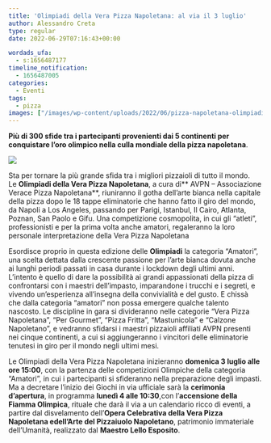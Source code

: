 ```yaml
---
title: 'Olimpiadi della Vera Pizza Napoletana: al via il 3 luglio'
author: Alessandro Creta
type: regular
date: 2022-06-29T07:16:43+00:00

wordads_ufa:
  - s:1656487177
timeline_notification:
  - 1656487005
categories:
  - Eventi
tags:
  - pizza
images: ["/images/wp-content/uploads/2022/06/pizza-napoletana-olimpiadi.webp"]
---
```

**Più di 300 sfide tra i partecipanti provenienti dai 5 continenti per conquistare l’oro olimpico nella culla mondiale della pizza napoletana**.

![](/images/wp-content/uploads/2022/06/olimpiadi-pizza-napoletana.webp)
 

Sta per tornare la più grande sfida tra i migliori pizzaioli di tutto il mondo. Le **Olimpiadi della Vera Pizza Napoletana**, a cura di** AVPN – Associazione Verace Pizza Napoletana**, riuniranno il gotha dell’arte bianca nella capitale della pizza dopo le 18 tappe eliminatorie che hanno fatto il giro del mondo, da Napoli a Los Angeles, passando per Parigi, Istanbul, Il Cairo, Atlanta, Poznan, San Paolo e Gifu. Una competizione cosmopolita, in cui gli “atleti”, professionisti e per la prima volta anche amatori, regaleranno la loro personale interpretazione della Vera Pizza Napoletana

Esordisce proprio in questa edizione delle **Olimpiadi** la categoria “Amatori”, una scelta dettata dalla crescente passione per l’arte bianca dovuta anche ai lunghi periodi passati in casa durante i lockdown degli ultimi anni. L’intento è quello di dare la possibilità ai grandi appassionati della pizza di confrontarsi con i maestri dell’impasto, imparandone i trucchi e i segreti, e vivendo un’esperienza all’insegna della convivialità e del gusto. E chissà che dalla categoria “amatori” non possa emergere qualche talento nascosto. Le discipline in gara si divideranno nelle categorie “Vera Pizza Napoletana”, “Per Gourmet”, “Pizza Fritta”, “Mastunicola” e “Calzone Napoletano”, e vedranno sfidarsi i maestri pizzaioli affiliati AVPN presenti nei cinque continenti, a cui si aggiungeranno i vincitori delle eliminatorie tenutesi in giro per il mondo negli ultimi mesi.

Le Olimpiadi della Vera Pizza Napoletana inizieranno **domenica 3 luglio alle ore 15:00**, con la partenza delle competizioni Olimpiche della categoria “Amatori”, in cui i partecipanti si sfideranno nella preparazione degli impasti. Ma a decretare l’inizio dei Giochi in via ufficiale sarà la **cerimonia d’apertura**, in programma **lunedì 4 alle 10:30**,con l’**accensione della Fiamma Olimpica**, rituale che darà il via a un calendario ricco di eventi, a partire dal disvelamento dell’**Opera Celebrativa della Vera Pizza Napoletana **e**dell’Arte del Pizzaiuolo Napoletano**, patrimonio immateriale dell’Umanità, realizzato dal **Maestro Lello Esposito**.